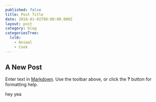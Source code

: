 ```yaml
---
published: false
title: Post Title
date: 2018-01-01T00:00:00.000Z
layout: post
category: blog
categoriesTree:
  lvl0:
    - Animal
    - Cook
---
```

## A New Post

Enter text in [Markdown](http://daringfireball.net/projects/markdown/). Use the toolbar above, or click the **?** button for formatting help.

hey yea